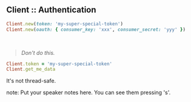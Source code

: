 ##  Client :: Authentication

```ruby
Client.new(token: 'my-super-special-token')
Client.new(oauth: { consumer_key: 'xxx', consumer_secret: 'yyy' })
```

<br/>

>_*Don't do this.*_
```ruby
Client.token = 'my-super-special-token'
Client.get_me_data
```
It's not thread-safe.


note:
    Put your speaker notes here.
    You can see them pressing 's'.
